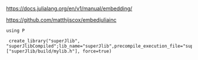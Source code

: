 


https://docs.julialang.org/en/v1/manual/embedding/

https://github.com/matthijscox/embedjuliainc

```
using P
```

```
 create_library("superJlib", "superJlibCompiled";lib_name="superJlib",precompile_execution_file="superJlib/build/generate_precompile.jl",precompile_statements_file="superJlib/build/additional_precompile.jl",header_files=["superJlib/build/mylib.h"], force=true)
 ```